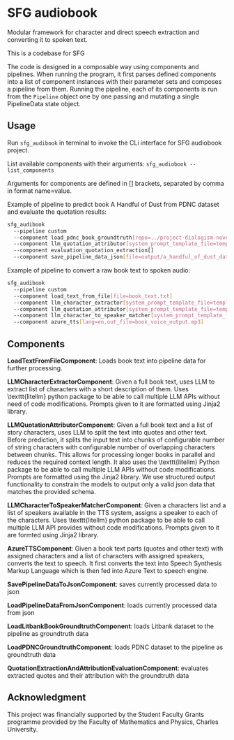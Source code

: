 # SFG audiobook

Modular framework for character and direct speech extraction and converting it to spoken text.

This is a codebase for SFG 


The code is designed in a composable way using components and pipelines. When running the program, it first parses defined components into a list of component instances with their parameter sets and composes a pipeline from them. Running the pipeline, each of its components is run from the `Pipeline` object one by one passing and mutating a single PipelineData state object.

## Usage

Run `sfg_audibook` in terminal to invoke the CLi interface for SFG audiobook project.

List available components with their arguments: `sfg_audiobook --list_components`

Arguments for components are defined in [] brackets, separated by comma in format name=value.

Example of pipeline to predict book A Handful of Dust from PDNC dataset and evaluate the quotation results:
```bash
sfg_audibook
  --pipeline custom
  --component load_pdnc_book_groundtruth[repo=../project-dialogism-novel-corpus,book=AHandfulOfDust,use_gt_text=true,use_gt_characters=true,use_gt_text_as_parts=false]
  --component llm_quotation_attributor[system_prompt_template_file=templates/quotation_extraction_and_attribution_system_prompt_complex_fewshot.jinja,content_prompt_template_file=templates/quotation_extraction_and_attribution_prompt_content_1.jinja,chunk_size=4000,chunk_overlap=256,ignore_errors=True,model=gemini/gemini-2.0-flash]
  --component evaluation_quotation_extraction[]
  --component save_pipeline_data_json[file=output/a_handful_of_dust_data.json]
```

Example of pipeline to convert a raw book text to spoken audio:
```bash
sfg_audibook
  --pipeline custom
  --component load_text_from_file[file=book_text.txt]
  --component llm_character_extractor[system_prompt_template_file=templates/character_extraction_system_prompt_complex.jinja,content_prompt_template_file=templates/character_extraction_prompt_content_1.jinja,model=gemini/gemini-2.0-flash]
  --component llm_quotation_attributor[system_prompt_template_file=templates/quotation_extraction_and_attribution_system_prompt_complex_fewshot.jinja,content_prompt_template_file=templates/quotation_extraction_and_attribution_prompt_content_1.jinja,chunk_size=4000,chunk_overlap=256,ignore_errors=True,model=gemini/gemini-2.0-flash]
  --component llm_character_to_speaker_matcher[system_prompt_template_file=templates/character_matcher_system_prompt_complex.jinja,content_prompt_template_file=templates/character_matcher_prompt_content_1.jinja,model=gemini/gemini-2.0-flash]
  --component azure_tts[lang=en,out_file=book_voice_output.mp3]
```


## Components

**LoadTextFromFileComponent**: Loads book text into pipeline data for further processing.

**LLMCharacterExtractorComponent**: Given a full book text, uses LLM to extract list of characters with a short description of them.
Uses \texttt{litellm} python package to be able to call multiple LLM APIs without need of code modifications. Prompts given to it are formatted using Jinja2 library.

**LLMQuotationAttributorComponent**: Given a full book text and a list of story characters, uses LLM to split the text into quotes and other text. Before prediction, it splits the input text into chunks of configurable number of string characters with configurable number of overlapping characters between chunks. This allows for processing longer books in parallel and reduces the required context length.
It also uses the \texttt{litellm} Python package to be able to call multiple LLM APIs without code modifications. Prompts are formatted using the Jinja2 library. We use structured output functionality to constrain the models to output only a valid json data that matches the provided schema.

**LLMCharacterToSpeakerMatcherComponent**: Given a characters list and a list of speakers available in the TTS system, assigns a speaker to each of the characters.
Uses \texttt{litellm} python package to be able to call multiple LLM API provides without code modifications. Prompts given to it are formted using Jinja2 library.

**AzureTTSComponent**: Given a book text parts (quotes and other text) with assigned characters and a list of characters with assigned speakers, converts the text to speech. It first converts the text into Speech Synthesis Markup Language which is then fed into Azure Text to speech engine.

**SavePipelineDataToJsonComponent**: saves currently processed data to json

**LoadPipelineDataFromJsonComponent**: loads currently processed data from json

**LoadLitbankBookGroundtruthComponent**: loads Litbank dataset to the pipeline as groundtruth data

**LoadPDNCGroundtruthComponent**: loads PDNC dataset to the pipeline as groundtruth data

**QuotationExtractionAndAttributionEvaluationComponent**: evaluates extracted quotes and their attribution with the groundtruth data 

## Acknowledgment

This project was financially supported by the Student Faculty Grants programme provided by the Faculty of Mathematics and Physics, Charles University.
